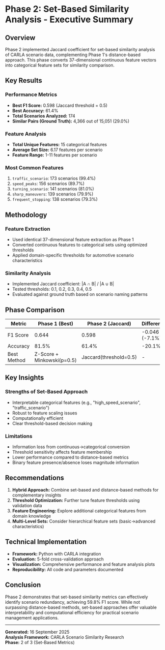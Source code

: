 # Phase 2: Set-Based Similarity Analysis - Executive Summary

## Overview
Phase 2 implemented Jaccard coefficient for set-based similarity analysis of CARLA scenario data, complementing Phase 1's distance-based approach. This phase converts 37-dimensional continuous feature vectors into categorical feature sets for similarity comparison.

## Key Results

### Performance Metrics
- **Best F1 Score:** 0.598 (Jaccard threshold = 0.5)
- **Best Accuracy:** 61.4%
- **Total Scenarios Analyzed:** 174
- **Similar Pairs (Ground Truth):** 4,366 out of 15,051 (29.0%)

### Feature Analysis
- **Total Unique Features:** 15 categorical features
- **Average Set Size:** 6.17 features per scenario
- **Feature Range:** 1-11 features per scenario

### Most Common Features
1. `traffic_scenario`: 173 scenarios (99.4%)
2. `speed_peaks`: 156 scenarios (89.7%)
3. `turning_scenario`: 141 scenarios (81.0%)
4. `sharp_maneuvers`: 139 scenarios (79.9%)
5. `frequent_stopping`: 138 scenarios (79.3%)

## Methodology

### Feature Extraction
- Used identical 37-dimensional feature extraction as Phase 1
- Converted continuous features to categorical sets using optimized thresholds
- Applied domain-specific thresholds for automotive scenario characteristics

### Similarity Analysis
- Implemented Jaccard coefficient: |A ∩ B| / |A ∪ B|
- Tested thresholds: 0.1, 0.2, 0.3, 0.4, 0.5
- Evaluated against ground truth based on scenario naming patterns

## Phase Comparison

| Metric | Phase 1 (Best) | Phase 2 (Jaccard) | Difference |
|--------|----------------|-------------------|------------|
| F1 Score | 0.644 | 0.598 | -0.046 (-7.1%) |
| Accuracy | 81.5% | 61.4% | -20.1% |
| Best Method | Z-Score + Minkowski(p=0.5) | Jaccard(threshold=0.5) | - |

## Key Insights

### Strengths of Set-Based Approach
- Interpretable categorical features (e.g., "high_speed_scenario", "traffic_scenario")
- Robust to feature scaling issues
- Computationally efficient
- Clear threshold-based decision making

### Limitations
- Information loss from continuous→categorical conversion
- Threshold sensitivity affects feature membership
- Lower performance compared to distance-based metrics
- Binary feature presence/absence loses magnitude information

## Recommendations

1. **Hybrid Approach:** Combine set-based and distance-based methods for complementary insights
2. **Threshold Optimization:** Further tune feature thresholds using validation data
3. **Feature Engineering:** Explore additional categorical features from domain knowledge
4. **Multi-Level Sets:** Consider hierarchical feature sets (basic→advanced characteristics)

## Technical Implementation
- **Framework:** Python with CARLA integration
- **Evaluation:** 5-fold cross-validation approach
- **Visualization:** Comprehensive performance and feature analysis plots
- **Reproducibility:** All code and parameters documented

## Conclusion
Phase 2 demonstrates that set-based similarity metrics can effectively identify scenario redundancy, achieving 59.8% F1 score. While not surpassing distance-based methods, set-based approaches offer valuable interpretability and computational efficiency for practical scenario management applications.

---
**Generated:** 16 September 2025  
**Analysis Framework:** CARLA Scenario Similarity Research  
**Phase:** 2 of 3 (Set-Based Metrics)

